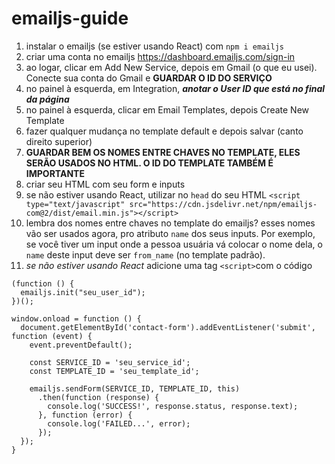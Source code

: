 # emailjs-guide

1. instalar o emailjs (se estiver usando React) com `npm i emailjs`
2. criar uma conta no emailjs https://dashboard.emailjs.com/sign-in
3. ao logar, clicar em Add New Service, depois em Gmail (o que eu usei). Conecte sua conta do Gmail e **GUARDAR O ID DO SERVIÇO**
4. no painel à esquerda, em Integration, ***anotar o User ID que está no final da página***
5. no painel à esquerda, clicar em Email Templates, depois Create New Template
6. fazer qualquer mudança no template default e depois salvar (canto direito superior)
7. **GUARDAR BEM OS NOMES ENTRE CHAVES NO TEMPLATE, ELES SERÃO USADOS NO HTML. O ID DO TEMPLATE TAMBÉM É IMPORTANTE**
8. criar seu HTML com seu form e inputs
9. se não estiver usando React, utilizar no `head` do seu HTML `<script type="text/javascript" src="https://cdn.jsdelivr.net/npm/emailjs-com@2/dist/email.min.js"></script>`
10. lembra dos nomes entre chaves no template do emailjs? esses nomes vão ser usados agora, pro atributo `name` dos seus inputs. Por exemplo, se você tiver um input onde a pessoa usuária vá colocar o nome dela, o `name` deste input deve ser `from_name` (no template padrão).
11. *se não estiver usando React* adicione uma tag `<script>`com o código 
```
(function () {
  emailjs.init("seu_user_id");
})();

window.onload = function () {
  document.getElementById('contact-form').addEventListener('submit', function (event) {
    event.preventDefault();

    const SERVICE_ID = 'seu_service_id';
    const TEMPLATE_ID = 'seu_template_id';

    emailjs.sendForm(SERVICE_ID, TEMPLATE_ID, this)
      .then(function (response) {
        console.log('SUCCESS!', response.status, response.text);
      }, function (error) {
        console.log('FAILED...', error);
      });
  });
}
```

